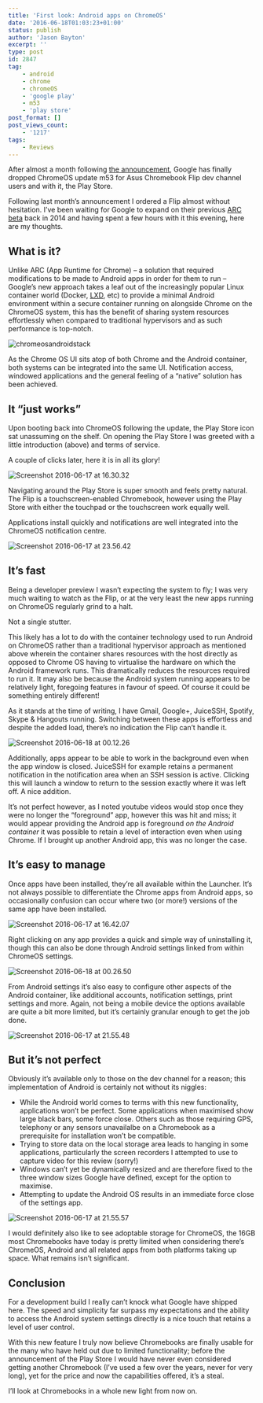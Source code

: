 ```yaml
---
title: 'First look: Android apps on ChromeOS'
date: '2016-06-18T01:03:23+01:00'
status: publish
author: 'Jason Bayton'
excerpt: ''
type: post
id: 2847
tag:
    - android
    - chrome
    - chromeOS
    - 'google play'
    - m53
    - 'play store'
post_format: []
post_views_count:
    - '1217'
tags:
    - Reviews
---
```

After almost a month following [the announcement](https://chrome.googleblog.com/2016/05/the-google-play-store-coming-to.html), Google has finally dropped ChromeOS update m53 for Asus Chromebook Flip dev channel users and with it, the Play Store.

Following last month’s announcement I ordered a Flip almost without hesitation. I’ve been waiting for Google to expand on their previous [ARC beta](https://chrome.googleblog.com/2014/09/first-set-of-android-apps-coming-to.html) back in 2014 and having spent a few hours with it this evening, here are my thoughts.

What is it?
-----------

Unlike ARC (App Runtime for Chrome) – a solution that required modifications to be made to Android apps in order for them to run – Google’s new approach takes a leaf out of the increasingly popular Linux container world (Docker, [LXD](/tag/lxd), etc) to provide a minimal Android environment within a secure container running on alongside Chrome on the ChromeOS system, this has the benefit of sharing system resources effortlessly when compared to traditional hypervisors and as such performance is top-notch.

![chromeosandroidstack](https://cdn.bayton.org/uploads/2016/06/chromeosandroidstack.png)

As the Chrome OS UI sits atop of both Chrome and the Android container, both systems can be integrated into the same UI. Notification access, windowed applications and the general feeling of a “native” solution has been achieved.

It “just works”
---------------

Upon booting back into ChromeOS following the update, the Play Store icon sat unassuming on the shelf. On opening the Play Store I was greeted with a little introduction (above) and terms of service.

A couple of clicks later, here it is in all its glory!

![Screenshot 2016-06-17 at 16.30.32](https://cdn.bayton.org/uploads/2016/06/Screenshot-2016-06-17-at-16.30.32.png)

Navigating around the Play Store is super smooth and feels pretty natural. The Flip is a touchscreen-enabled Chromebook, however using the Play Store with either the touchpad or the touchscreen work equally well.

Applications install quickly and notifications are well integrated into the ChromeOS notification centre.

![Screenshot 2016-06-17 at 23.56.42](https://cdn.bayton.org/uploads/2016/06/Screenshot-2016-06-17-at-23.56.42.png)

It’s fast
---------

Being a developer preview I wasn’t expecting the system to fly; I was very much waiting to watch as the Flip, or at the very least the new apps running on ChromeOS regularly grind to a halt.

Not a single stutter.

This likely has a lot to do with the container technology used to run Android on ChromeOS rather than a traditional hypervisor approach as mentioned above wherein the container shares resources with the host directly as opposed to Chrome OS having to virtualise the hardware on which the Android framework runs. This dramatically reduces the resources required to run it. It may also be because the Android system running appears to be relatively light, foregoing features in favour of speed. Of course it could be something entirely different!

As it stands at the time of writing, I have Gmail, Google+, JuiceSSH, Spotify, Skype &amp; Hangouts running. Switching between these apps is effortless and despite the added load, there’s no indication the Flip can’t handle it.

![Screenshot 2016-06-18 at 00.12.26](https://cdn.bayton.org/uploads/2016/06/Screenshot-2016-06-18-at-00.12.26.png)

Additionally, apps appear to be able to work in the background even when the app window is closed. JuiceSSH for example retains a permanent notification in the notification area when an SSH session is active. Clicking this will launch a window to return to the session exactly where it was left off. A nice addition.

It’s not perfect however, as I noted youtube videos would stop once they were no longer the “foreground” app, however this was hit and miss; it would appear providing the Android app is foreground *on the Android container* it was possible to retain a level of interaction even when using Chrome. If I brought up another Android app, this was no longer the case.

It’s easy to manage
-------------------

Once apps have been installed, they’re all available within the Launcher. It’s not always possible to differentiate the Chrome apps from Android apps, so occasionally confusion can occur where two (or more!) versions of the same app have been installed.

![Screenshot 2016-06-17 at 16.42.07](https://cdn.bayton.org/uploads/2016/06/Screenshot-2016-06-17-at-16.42.07.png)

Right clicking on any app provides a quick and simple way of uninstalling it, though this can also be done through Android settings linked from within ChromeOS settings.

![Screenshot 2016-06-18 at 00.26.50](https://cdn.bayton.org/uploads/2016/06/Screenshot-2016-06-18-at-00.26.50.png)

From Android settings it’s also easy to configure other aspects of the Android container, like additional accounts, notification settings, print settings and more. Again, not being a mobile device the options available are quite a bit more limited, but it’s certainly granular enough to get the job done.

![Screenshot 2016-06-17 at 21.55.48](https://cdn.bayton.org/uploads/2016/06/Screenshot-2016-06-17-at-21.55.48.png)

But it’s not perfect
--------------------

Obviously it’s available only to those on the dev channel for a reason; this implementation of Android is certainly not without its niggles:

- While the Android world comes to terms with this new functionality, applications won’t be perfect. Some applications when maximised show large black bars, some force close. Others such as those requiring GPS, telephony or any sensors unavailalbe on a Chromebook as a prerequisite for installation won’t be compatible.
- Trying to store data on the local storage area leads to hanging in some applications, particularly the screen recorders I attempted to use to capture video for this review (sorry!)
- Windows can’t yet be dynamically resized and are therefore fixed to the three window sizes Google have defined, except for the option to maximise.
- Attempting to update the Android OS results in an immediate force close of the settings app.

![Screenshot 2016-06-17 at 21.55.57](https://cdn.bayton.org/uploads/2016/06/Screenshot-2016-06-17-at-21.55.57.png)

I would definitely also like to see adoptable storage for ChromeOS, the 16GB most Chromebooks have today is pretty limited when considering there’s ChromeOS, Android and all related apps from both platforms taking up space. What remains isn’t significant.

Conclusion
----------

For a development build I really can’t knock what Google have shipped here. The speed and simplicity far surpass my expectations and the ability to access the Android system settings directly is a nice touch that retains a level of user control.

With this new feature I truly now believe Chromebooks are finally usable for the many who have held out due to limited functionality; before the announcement of the Play Store I would have never even considered getting another Chromebook (I’ve used a few over the years, never for very long), yet for the price and now the capabilities offered, it’s a steal.

I’ll look at Chromebooks in a whole new light from now on.